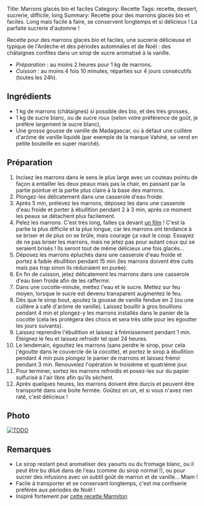Title: Marrons glacés bio et faciles
Category: Recette
Tags: recette, dessert, sucrerie, difficile, long
Summary: Recette pour des marrons glacés bio et faciles. Long mais facile à faire, se conservent longtemps et si délicieux ! La parfaite sucrerie d'automne !

Recette pour des marrons glacés bio et faciles, une sucrerie délicieuse et typique de l'Ardèche et des périodes automnales et de Noël : des châtaignes confites dans un sirop de sucre aromatisé à la vanille.

- *Préparation* : au moins 2 heures pour 1 kg de marrons.
- *Cuisson* : au moins 4 fois 10 minutes, réparties sur 4 jours consécutifs (toutes les 24h).

## Ingrédients
- 1 kg de marrons (châtaignes) si possible des bio, et des très grosses,
- 1 kg de sucre blanc, ou de sucre roux (selon votre préférence de goût, je préfère largement le sucre blanc),
- Une grosse gousse de vanille de Madagascar, ou à défaut une cuillère d'arôme de vanille liquidé (par exemple de la marque Vahiné, se vend en petite bouteille en super marché).

## Préparation
1. Incisez les marrons dans le sens le plus large avec un couteau pointu de façon à entailler les deux peaux mais pas la chair, en passant par la partie pointue et la partie plus claire à la base des marrons.
2. Plongez-les délicatement dans une casserole d'eau froide.
3. Après 5 min, prélevez les marrons, déposez les dans une casserole d'eau froide et porter à ébullition pendant 2 à 3 min, après ce moment les peaux se détachent plus facilement.
4. Pelez les marrons. C'est très long, faites ça devant [un film](http://perso.crans.org/besson/top10.fr.html#mes-10-films-preferes) ! C'est la partie la plus difficile et la plus longue, car les marrons ont tendance à se briser et de plus on se brûle, mais courage ça vaut le coup. Essayez de ne pas briser les marrons, mais ne jetez pas pour autant ceux qui se seraient brisés ! Ils seront tout de même délicieux une fois glacés...
5. Déposez les marrons épluchés dans une casserole d'eau froide et portez à faible ébullition pendant 15 min (les marrons doivent être cuits mais pas trop sinon ils réduiraient en purée).
6. En fin de cuisson, jetez délicatement les marrons dans une casserole d'eau bien froide afin de les raffermir.
7. Dans une cocotte-minute, mettez l'eau et le sucre. Mettez sur feu moyen, lorsque le sucre est devenu transparent augmentez le feu.
8. Dès que le sirop bout, ajoutez la gousse de vanille fendue en 2 (ou une cuillère à café d'arôme de vanille). Laissez bouillir à gros bouillons pendant 4 min et plongez-y les marrons installés dans le panier de la cocotte (cela les protégera des chocs et sera très utile pour les égoutter les jours suivants).
9. Laissez reprendre l'ébullition et laissez à frémissement pendant 1 min. Éteignez le feu et laissez refroidir tel quel 24 heures.
10. Le lendemain, égouttez les marrons (sans perdre le sirop, pour cela j'égoutte dans le couvercle de la cocotte), et portez le sirop à ébullition pendant 4 min puis plongez le panier de marrons et laissez frémir pendant 3 min. Renouvelez l'opération le troisième et quatrième jour.
11. Pour terminer, sortez les marrons refroidis et posez-les sur du papier sulfurisé à l'air libre afin qu'ils sèchent.
12. Après quelques heures, les marrons doivent être durcis et peuvent être transporté dans une boite fermée. Goûtez en un, et si vous n'avez rien raté, c'est délicieux !

## Photo
[![TODO]({filename}images/blank.png)](#)

## Remarques
- Le sirop restant peut aromatiser des yaourts ou du fromage blanc, ou il peut être bu dilué dans de l'eau (comme du sirop normal !), ou pour sucrer des infusions avec un subtil goût de marron et de vanille... Miam !
- Facile à transporter et se conservant longtemps, c'est ma confiserie préférée aux périodes de Noël !
- Inspiré fortement par [cette recette Marmiton](http://www.marmiton.org/recettes/recette_marrons-glaces-faciles_24480.aspx)